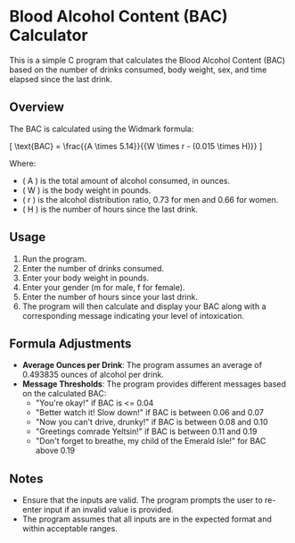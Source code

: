 # Blood Alcohol Content (BAC) Calculator

This is a simple C program that calculates the Blood Alcohol Content (BAC) based on the number of drinks consumed, body weight, sex, and time elapsed since the last drink.

## Overview

The BAC is calculated using the Widmark formula:

\[ \text{BAC} = \frac{{A \times 5.14}}{{W \times r - (0.015 \times H)}} \]

Where:
- \( A \) is the total amount of alcohol consumed, in ounces.
- \( W \) is the body weight in pounds.
- \( r \) is the alcohol distribution ratio, 0.73 for men and 0.66 for women.
- \( H \) is the number of hours since the last drink.

## Usage

1. Run the program.
2. Enter the number of drinks consumed.
3. Enter your body weight in pounds.
4. Enter your gender (m for male, f for female).
5. Enter the number of hours since your last drink.
6. The program will then calculate and display your BAC along with a corresponding message indicating your level of intoxication.

## Formula Adjustments

- **Average Ounces per Drink**: The program assumes an average of 0.493835 ounces of alcohol per drink.
- **Message Thresholds**: The program provides different messages based on the calculated BAC:
  - "You're okay!" if BAC is <= 0.04
  - "Better watch it! Slow down!" if BAC is between 0.06 and 0.07
  - "Now you can't drive, drunky!" if BAC is between 0.08 and 0.10
  - "Greetings comrade Yeltsin!" if BAC is between 0.11 and 0.19
  - "Don't forget to breathe, my child of the Emerald Isle!" for BAC above 0.19

## Notes

- Ensure that the inputs are valid. The program prompts the user to re-enter input if an invalid value is provided.
- The program assumes that all inputs are in the expected format and within acceptable ranges.

